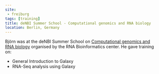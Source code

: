 ```yaml
---
site:
 - freiburg
tags: [training]
title: deNBI Summer School - Computational genomics and RNA biology
location: Berlin, Germany
---
```


Björn was at the deNBI Summer School on [Computational genomics and RNA biology](https://www.denbi.de/22-training-cat/training-courses/278-de-nbi-summer-school-computational-genomics-and-rna-biology) organised by the RNA Bioinformatics center.
He gave training on:

- General Introduction to Galaxy
- RNA-Seq analysis using Galaxy
